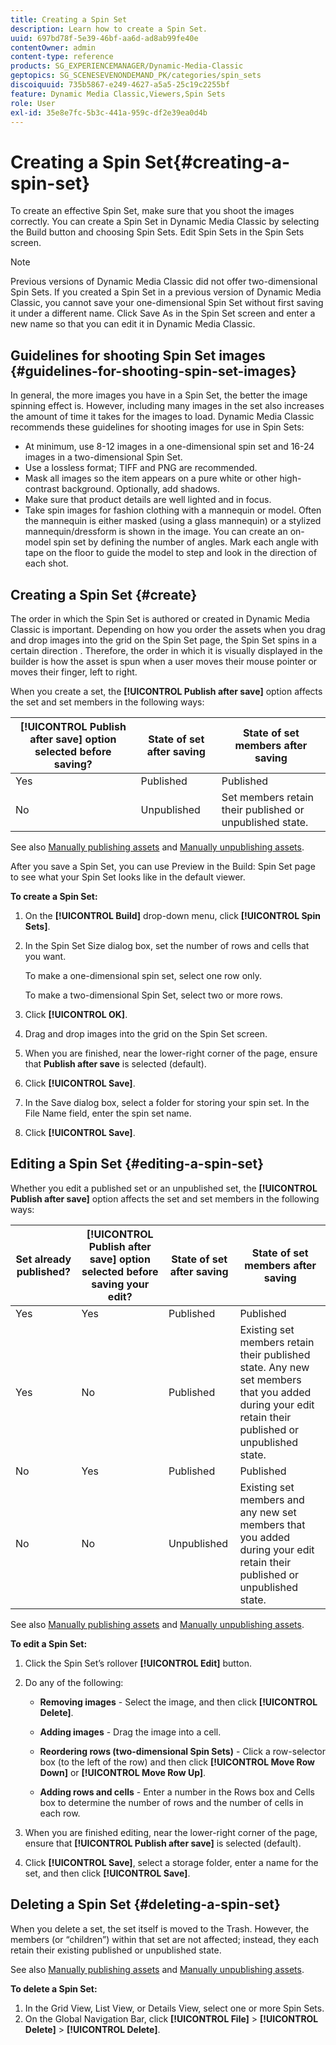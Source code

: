 ```yaml
---
title: Creating a Spin Set
description: Learn how to create a Spin Set.
uuid: 697bd78f-5e39-46bf-aa6d-ad8ab99fe40e
contentOwner: admin
content-type: reference
products: SG_EXPERIENCEMANAGER/Dynamic-Media-Classic
geptopics: SG_SCENESEVENONDEMAND_PK/categories/spin_sets
discoiquuid: 735b5867-e249-4627-a5a5-25c19c2255bf
feature: Dynamic Media Classic,Viewers,Spin Sets
role: User
exl-id: 35e8e7fc-5b3c-441a-959c-df2e39ea0d4b
---
```

# Creating a Spin Set{#creating-a-spin-set}

To create an effective Spin Set, make sure that you shoot the images correctly. You can create a Spin Set in Dynamic Media Classic by selecting the Build button and choosing Spin Sets. Edit Spin Sets in the Spin Sets screen.

>[!NOTE]
>
>Previous versions of Dynamic Media Classic did not offer two-dimensional Spin Sets. If you created a Spin Set in a previous version of Dynamic Media Classic, you cannot save your one-dimensional Spin Set without first saving it under a different name. Click Save As in the Spin Set screen and enter a new name so that you can edit it in Dynamic Media Classic.

## Guidelines for shooting Spin Set images {#guidelines-for-shooting-spin-set-images}

In general, the more images you have in a Spin Set, the better the image spinning effect is. However, including many images in the set also increases the amount of time it takes for the images to load. Dynamic Media Classic recommends these guidelines for shooting images for use in Spin Sets:

* At minimum, use 8-12 images in a one-dimensional spin set and 16-24 images in a two-dimensional Spin Set.
* Use a lossless format; TIFF and PNG are recommended.
* Mask all images so the item appears on a pure white or other high-contrast background. Optionally, add shadows.
* Make sure that product details are well lighted and in focus.
* Take spin images for fashion clothing with a mannequin or model. Often the mannequin is either masked (using a glass mannequin) or a stylized mannequin/dressform is shown in the image. You can create an on-model spin set by defining the number of angles. Mark each angle with tape on the floor to guide the model to step and look in the direction of each shot.

## Creating a Spin Set {#create}

The order in which the Spin Set is authored or created in Dynamic Media Classic is important. Depending on how you order the assets when you drag and drop images into the grid on the Spin Set page, the Spin Set spins in a certain direction . Therefore, the order in which it is visually displayed in the builder is how the asset is spun when a user moves their mouse pointer or moves their finger, left to right.

When you create a set, the **[!UICONTROL Publish after save]** option affects the set and set members in the following ways:

|**[!UICONTROL Publish after save]** option selected before saving?|State of set after saving|State of set members after saving|
|--- |--- |--- |
|Yes|Published|Published|
|No|Unpublished|Set members retain their published or unpublished state.|

See also [Manually publishing assets](publishing-files.md#manually-publishing-assets) and [Manually unpublishing assets](publishing-files.md#manually-unpublishing-assets).

After you save a Spin Set, you can use Preview in the Build: Spin Set page to see what your Spin Set looks like in the default viewer.

**To create a Spin Set:**

1. On the **[!UICONTROL Build]** drop-down menu, click **[!UICONTROL Spin Sets]**.
1. In the Spin Set Size dialog box, set the number of rows and cells that you want.

   To make a one-dimensional spin set, select one row only.

   To make a two-dimensional Spin Set, select two or more rows.

1. Click **[!UICONTROL OK]**.
1. Drag and drop images into the grid on the Spin Set screen.
1. When you are finished, near the lower-right corner of the page, ensure that **Publish after save** is selected (default).
1. Click **[!UICONTROL Save]**.
1. In the Save dialog box, select a folder for storing your spin set. In the File Name field, enter the spin set name.
1. Click **[!UICONTROL Save]**.

## Editing a Spin Set {#editing-a-spin-set}

Whether you edit a published set or an unpublished set, the **[!UICONTROL Publish after save]** option affects the set and set members in the following ways:

|Set already published?|**[!UICONTROL Publish after save]** option selected before saving your edit?|State of set after saving|State of set members after saving|
|--- |--- |--- |--- |
|Yes|Yes|Published|Published|
|Yes|No|Published|Existing set members retain their published state. Any new set members that you added during your edit retain their published or unpublished state.|
|No|Yes|Published|Published|
|No|No|Unpublished|Existing set members and any new set members that you added during your edit retain their published or unpublished state.|

See also [Manually publishing assets](publishing-files.md#manually-publishing-assets) and [Manually unpublishing assets](publishing-files.md#manually-unpublishing-assets).

**To edit a Spin Set:**

1. Click the Spin Set’s rollover **[!UICONTROL Edit]** button.
1. Do any of the following:

    * **Removing images** - Select the image, and then click **[!UICONTROL Delete]**.

    * **Adding images** - Drag the image into a cell.

    * **Reordering rows (two-dimensional Spin Sets)** - Click a row-selector box (to the left of the row) and then click **[!UICONTROL Move Row Down]** or **[!UICONTROL Move Row Up]**.

    * **Adding rows and cells** - Enter a number in the Rows box and Cells box to determine the number of rows and the number of cells in each row.

1. When you are finished editing, near the lower-right corner of the page, ensure that **[!UICONTROL Publish after save]** is selected (default).
1. Click **[!UICONTROL Save]**, select a storage folder, enter a name for the set, and then click **[!UICONTROL Save]**.

## Deleting a Spin Set {#deleting-a-spin-set}

When you delete a set, the set itself is moved to the Trash. However, the members (or “children”) within that set are not affected; instead, they each retain their existing published or unpublished state.

See also [Manually publishing assets](publishing-files.md#manually-publishing-assets) and [Manually unpublishing assets](publishing-files.md#manually-unpublishing-assets).

**To delete a Spin Set:**

1. In the Grid View, List View, or Details View, select one or more Spin Sets.
1. On the Global Navigation Bar, click **[!UICONTROL File]** > **[!UICONTROL Delete]** > **[!UICONTROL Delete]**.
